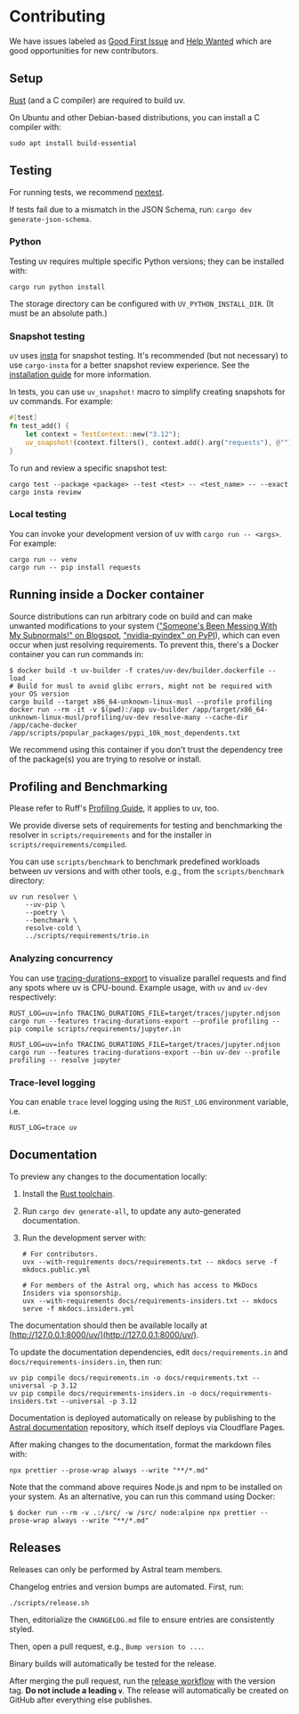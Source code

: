 # Contributing

We have issues labeled as
[Good First Issue](https://github.com/astral-sh/uv/issues?q=is%3Aopen+is%3Aissue+label%3A%22good+first+issue%22)
and
[Help Wanted](https://github.com/astral-sh/uv/issues?q=is%3Aopen+is%3Aissue+label%3A%22help+wanted%22)
which are good opportunities for new contributors.

## Setup

[Rust](https://rustup.rs/) (and a C compiler) are required to build uv.

On Ubuntu and other Debian-based distributions, you can install a C compiler with:

```shell
sudo apt install build-essential
```

## Testing

For running tests, we recommend [nextest](https://nexte.st/).

If tests fail due to a mismatch in the JSON Schema, run: `cargo dev generate-json-schema`.

### Python

Testing uv requires multiple specific Python versions; they can be installed with:

```shell
cargo run python install
```

The storage directory can be configured with `UV_PYTHON_INSTALL_DIR`. (It must be an absolute path.)

### Snapshot testing

uv uses [insta](https://insta.rs/) for snapshot testing. It's recommended (but not necessary) to use
`cargo-insta` for a better snapshot review experience. See the
[installation guide](https://insta.rs/docs/cli/) for more information.

In tests, you can use `uv_snapshot!` macro to simplify creating snapshots for uv commands. For
example:

```rust
#[test]
fn test_add() {
    let context = TestContext::new("3.12");
    uv_snapshot!(context.filters(), context.add().arg("requests"), @"");
}
```

To run and review a specific snapshot test:

```shell
cargo test --package <package> --test <test> -- <test_name> -- --exact
cargo insta review
```

### Local testing

You can invoke your development version of uv with `cargo run -- <args>`. For example:

```shell
cargo run -- venv
cargo run -- pip install requests
```

## Running inside a Docker container

Source distributions can run arbitrary code on build and can make unwanted modifications to your
system
(["Someone's Been Messing With My Subnormals!" on Blogspot](https://moyix.blogspot.com/2022/09/someones-been-messing-with-my-subnormals.html),
["nvidia-pyindex" on PyPI](https://pypi.org/project/nvidia-pyindex/)), which can even occur when
just resolving requirements. To prevent this, there's a Docker container you can run commands in:

```console
$ docker build -t uv-builder -f crates/uv-dev/builder.dockerfile --load .
# Build for musl to avoid glibc errors, might not be required with your OS version
cargo build --target x86_64-unknown-linux-musl --profile profiling
docker run --rm -it -v $(pwd):/app uv-builder /app/target/x86_64-unknown-linux-musl/profiling/uv-dev resolve-many --cache-dir /app/cache-docker /app/scripts/popular_packages/pypi_10k_most_dependents.txt
```

We recommend using this container if you don't trust the dependency tree of the package(s) you are
trying to resolve or install.

## Profiling and Benchmarking

Please refer to Ruff's
[Profiling Guide](https://github.com/astral-sh/ruff/blob/main/CONTRIBUTING.md#profiling-projects),
it applies to uv, too.

We provide diverse sets of requirements for testing and benchmarking the resolver in
`scripts/requirements` and for the installer in `scripts/requirements/compiled`.

You can use `scripts/benchmark` to benchmark predefined workloads between uv versions and with other
tools, e.g., from the `scripts/benchmark` directory:

```shell
uv run resolver \
    --uv-pip \
    --poetry \
    --benchmark \
    resolve-cold \
    ../scripts/requirements/trio.in
```

### Analyzing concurrency

You can use [tracing-durations-export](https://github.com/konstin/tracing-durations-export) to
visualize parallel requests and find any spots where uv is CPU-bound. Example usage, with `uv` and
`uv-dev` respectively:

```shell
RUST_LOG=uv=info TRACING_DURATIONS_FILE=target/traces/jupyter.ndjson cargo run --features tracing-durations-export --profile profiling -- pip compile scripts/requirements/jupyter.in
```

```shell
RUST_LOG=uv=info TRACING_DURATIONS_FILE=target/traces/jupyter.ndjson cargo run --features tracing-durations-export --bin uv-dev --profile profiling -- resolve jupyter
```

### Trace-level logging

You can enable `trace` level logging using the `RUST_LOG` environment variable, i.e.

```shell
RUST_LOG=trace uv
```

## Documentation

To preview any changes to the documentation locally:

1. Install the [Rust toolchain](https://www.rust-lang.org/tools/install).

2. Run `cargo dev generate-all`, to update any auto-generated documentation.

3. Run the development server with:

   ```shell
   # For contributors.
   uvx --with-requirements docs/requirements.txt -- mkdocs serve -f mkdocs.public.yml

   # For members of the Astral org, which has access to MkDocs Insiders via sponsorship.
   uvx --with-requirements docs/requirements-insiders.txt -- mkdocs serve -f mkdocs.insiders.yml
   ```

The documentation should then be available locally at
[http://127.0.0.1:8000/uv/](http://127.0.0.1:8000/uv/).

To update the documentation dependencies, edit `docs/requirements.in` and
`docs/requirements-insiders.in`, then run:

```shell
uv pip compile docs/requirements.in -o docs/requirements.txt --universal -p 3.12
uv pip compile docs/requirements-insiders.in -o docs/requirements-insiders.txt --universal -p 3.12
```

Documentation is deployed automatically on release by publishing to the
[Astral documentation](https://github.com/astral-sh/docs) repository, which itself deploys via
Cloudflare Pages.

After making changes to the documentation, format the markdown files with:

```shell
npx prettier --prose-wrap always --write "**/*.md"
```

Note that the command above requires Node.js and npm to be installed on your system. As an
alternative, you can run this command using Docker:

```console
$ docker run --rm -v .:/src/ -w /src/ node:alpine npx prettier --prose-wrap always --write "**/*.md"
```

## Releases

Releases can only be performed by Astral team members.

Changelog entries and version bumps are automated. First, run:

```shell
./scripts/release.sh
```

Then, editorialize the `CHANGELOG.md` file to ensure entries are consistently styled.

Then, open a pull request, e.g., `Bump version to ...`.

Binary builds will automatically be tested for the release.

After merging the pull request, run the
[release workflow](https://github.com/astral-sh/uv/actions/workflows/release.yml) with the version
tag. **Do not include a leading `v`**. The release will automatically be created on GitHub after
everything else publishes.

